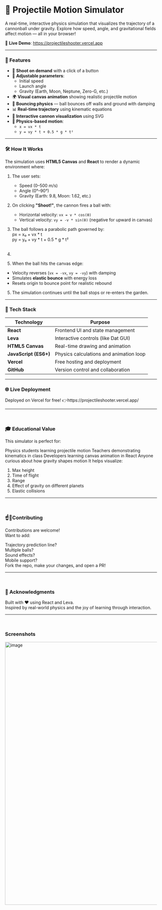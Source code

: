 

<h1> 🎯 Projectile Motion Simulator</h1>

A real-time, interactive physics simulation that visualizes the trajectory of a cannonball under gravity. Explore how speed, angle, and gravitational fields affect motion — all in your browser!

🔗 **Live Demo**: https://projectileshooter.vercel.app 


---

<h3> 🌟 Features</h3>

- 🔫 **Shoot on demand** with a click of a button
- 📏 **Adjustable parameters**:
  - Initial speed
  - Launch angle
  - Gravity (Earth, Moon, Neptune, Zero-G, etc.)
- 🌍 **Visual canvas animation** showing realistic projectile motion
- 🔄 **Bouncing physics** — ball bounces off walls and ground with damping
- 📊 **Real-time trajectory** using kinematic equations
- 🎨 **Interactive cannon visualization** using SVG
- 🧮 **Physics-based motion**:
  - `x = vx * t`
  - `y = vy * t + 0.5 * g * t²`

---

<h3> 🛠️ How It Works</h3>

The simulation uses **HTML5 Canvas** and **React** to render a dynamic environment where:

1. The user sets:
   - Speed (0–500 m/s)
   - Angle (0°–90°)
   - Gravity (Earth: 9.8, Moon: 1.62, etc.)

2. On clicking **"Shoot!"**, the cannon fires a ball with:
   - Horizontal velocity: `vx = v * cos(θ)`
   - Vertical velocity: `vy = -v * sin(θ)` (negative for upward in canvas)

3. The ball follows a parabolic path governed by: <br>
   px = x₀ + vx * t<br>
   py = y₀ + vy * t + 0.5 * g * t²
   <br><br>
4. 
4. When the ball hits the canvas edge:
- Velocity reverses (`vx = -vx`, `vy = -vy`) with damping
- Simulates **elastic bounce** with energy loss
- Resets origin to bounce point for realistic rebound

5. The simulation continues until the ball stops or re-enters the garden.

---

<h3> 🧰 Tech Stack</h3>

| Technology | Purpose |
|----------|--------|
| **React** | Frontend UI and state management |
| **Leva** | Interactive controls (like Dat GUI) |
| **HTML5 Canvas** | Real-time drawing and animation |
| **JavaScript (ES6+)** | Physics calculations and animation loop |
| **Vercel** | Free hosting and deployment |
| **GitHub** | Version control and collaboration |

---

<h3>🌐 Live Deployment</h3>
Deployed on Vercel for free!
👉https://projectileshooter.vercel.app/ <br>

<hr>
<br>


<h3>🎓 Educational Value</h3>
This simulator is perfect for:

Physics students learning projectile motion
Teachers demonstrating kinematics in class
Developers learning canvas animation in React
Anyone curious about how gravity shapes motion
It helps visualize:
<br>
1) Max height
2) Time of flight
3) Range
4) Effect of gravity on different planets
5) Elastic collisions

<hr><br>

<h3>☝️👋Contributing </h3>
Contributions are welcome! <br>
Want to add: <br>

Trajectory prediction line?<br>
Multiple balls?<br>
Sound effects?<br>
Mobile support?<br>
Fork the repo, make your changes, and open a PR!<br>
<hr><br>
<h3>🙌 Acknowledgments</h3>
Built with ❤️ using React and Leva. <br>
Inspired by real-world physics and the joy of learning through interaction.

<hr>
<br>
<h3>Screenshots</h3>
<img width="1912" height="867" alt="image" src="https://github.com/user-attachments/assets/508f09b9-5e7d-4c2a-bff4-5d10b7bff5a1" />
